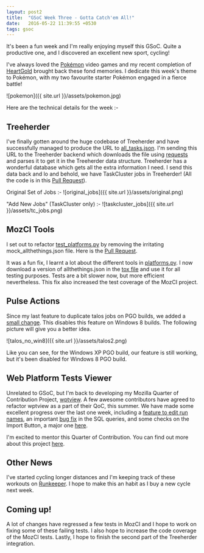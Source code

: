 ```yaml
---
layout: post2
title:  "GSoC Week Three - Gotta Catch'em All!"
date:   2016-05-22 11:39:55 +0530
tags: gsoc
---
```

It's been a fun week and I'm really enjoying myself this GSoC. Quite a productive one, and I discovered an excellent new sport, cycling!

I've always loved the [Pokémon](https://en.wikipedia.org/wiki/Pok%C3%A9mon) video games and my recent completion of [HeartGold](https://en.wikipedia.org/wiki/Pok%C3%A9mon_HeartGold_and_SoulSilver) brought back these fond memories. I dedicate this week's theme to Pokémon, with my two favourite starter Pokémon engaged in a fierce battle!

![pokemon]({{ site.url }}/assets/pokemon.jpg)

Here are the technical details for the week :-

## Treeherder

I've finally gotten around the huge codebase of Treeherder and have successfully managed to produce the URL to [all_tasks.json](https://public-artifacts.taskcluster.net/Zo4UsXv_QH2VdJhSODwwWQ/0/public/all_tasks.json). I'm sending this URL to the Treeherder backend which downloads the file using [requests](http://docs.python-requests.org/en/master/) and parses it to get it in the Treeherder data structure. Treeherder has a wonderful database which gets all the extra information I need.
I send this data back and lo and behold, we have TaskCluster jobs in Treeherder!
(All the code is in this [Pull Request](https://github.com/mozilla/treeherder/pull/1490)).

Original Set of Jobs :-
![original_jobs]({{ site.url }}/assets/original.png)

"Add New Jobs" (TaskCluster only) :-
![taskcluster_jobs]({{ site.url }}/assets/tc_jobs.png)

## MozCI Tools

I set out to refactor [test_platforms.py](https://github.com/mozilla/mozilla_ci_tools/blob/9f14aebcf3255a12114076098ef6ce8b0ed5ea8d/test/test_platforms.py) by removing the irritating mock_allthethings.json file. Here is the [Pull Request](https://github.com/mozilla/mozilla_ci_tools/pull/475).

It was a fun fix, I learnt a lot about the different tools in [platforms.py](https://github.com/mozilla/mozilla_ci_tools/blob/9f14aebcf3255a12114076098ef6ce8b0ed5ea8d/mozci/platforms.py). I now download a version of allthethings.json in the [tox file](https://github.com/mozilla/mozilla_ci_tools/blob/735f5a4ffd38f6dccb40727d7985b9f8bd23e7f0/tox.ini) and use it for all testing purposes. Tests are a bit slower now, but more efficient nevertheless. This fix also increased the test coverage of the MozCI project.

## Pulse Actions

Since my last feature to duplicate talos jobs on PGO builds, we added a [small change](https://github.com/mozilla/pulse_actions/pull/80). This disables this feature on Windows 8 builds. The following picture will give you a better idea.

![talos_no_win8]({{ site.url }}/assets/talos2.png)

Like you can see, for the Windows XP PGO build, our feature is still working, but it's been disabled for Windows 8 PGO build.

## Web Platform Tests Viewer

Unrelated to GSoC, but I'm back to developing my Mozilla Quarter of Contribution Project, [wptview](https://github.com/mozilla/wptview). A few awesome contributors have agreed to refactor wptview as a part of their QoC, this summer. We have made some excellent progress over the last one week, including a [feature to edit run names](https://github.com/mozilla/wptview/commit/b2ddf8f296e376cf0da7e0e7a81d5a857fa64ec0), an important [bug fix](https://github.com/mozilla/wptview/commit/6f069c0612be7e2aec82bb9c997a121ee3a73ca7) in the SQL queries, and some checks on the Import Button, a major one [here](https://github.com/mozilla/wptview/commit/d6fbbfe5e8686583c2449aae92f8ff30f54bb57d).

I'm excited to mentor this Quarter of Contribution. You can find out more about this project [here](https://wiki.mozilla.org/Auto-tools/New_Contributor/Quarter_of_Contribution/WPTViewer_Refactor).

## Other News

I've started cycling longer distances and I'm keeping track of these workouts on [Runkeeper](https://play.google.com/store/apps/details?id=com.fitnesskeeper.runkeeper.pro&hl=en). I hope to make this an habit as I buy a new cycle next week.

## Coming up!

A lot of changes have regressed a few tests in MozCI and I hope to work on fixing some of these failing tests. I also hope to increase the code coverage of the MozCI tests. Lastly, I hope to finish the second part of the Treeherder integration.
